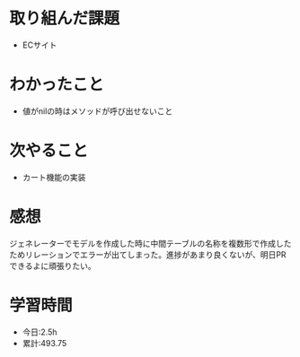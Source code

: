 # 取り組んだ課題
- ECサイト
# わかったこと
- 値がnilの時はメソッドが呼び出せないこと
# 次やること
- カート機能の実装
# 感想
ジェネレーターでモデルを作成した時に中間テーブルの名称を複数形で作成したためリレーションでエラーが出てしまった。進捗があまり良くないが、明日PRできるよに頑張りたい。
# 学習時間
- 今日:2.5h
- 累計:493.75